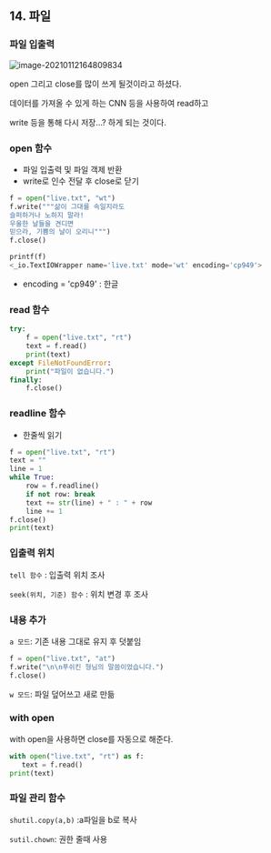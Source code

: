## 14. 파일

### 파일 입출력

![image-20210112164809834](C:\Users\hansoo\AppData\Roaming\Typora\typora-user-images\image-20210112164809834.png)

open 그리고 close를 많이 쓰게 될것이라고 하셨다.

데이터를 가져올 수 있게 하는 CNN 등을 사용하여 read하고 

write 등을 통해 다시 저장...? 하게 되는 것이다. 



### open 함수

- 파일 입출력 및 파일 객제 반환
- write로 인수 전달 후 close로 닫기

```python
f = open("live.txt", "wt")
f.write("""삶이 그대를 속일지라도
슬퍼하거나 노하지 말라!
우울한 날들을 견디면
믿으라, 기쁨의 날이 오리니""")
f.close()

printf(f)
<_io.TextIOWrapper name='live.txt' mode='wt' encoding='cp949'>
```

* encoding = 'cp949' : 한글 



### read 함수

```python
try:
    f = open("live.txt", "rt")
    text = f.read()
    print(text)
except FileNotFoundError:
    print("파일이 없습니다.")
finally:
    f.close()
```



### readline 함수

- 한줄씩 읽기 

```python
f = open("live.txt", "rt")
text = ""
line = 1
while True:
    row = f.readline()
    if not row: break
    text += str(line) + " : " + row
    line += 1
f.close()
print(text)
```



### 입출력 위치

`tell 함수` : 입출력 위치 조사 

`seek(위치, 기준) 함수` : 위치 변경 후 조사 



### 내용 추가

`a 모드`: 기존 내용 그대로 유지 후 덧붙임

```python
f = open("live.txt", "at")
f.write("\n\n푸쉬킨 형님의 말씀이었습니다.")
f.close()
```



`w 모드`: 파일 덮어쓰고 새로 만듦



### with open 

with open을 사용하면 close를 자동으로 해준다. 

```python
with open("live.txt", "rt") as f:
   text = f.read()
print(text)
```



### 파일 관리 함수 

`shutil.copy(a,b)` :a파일을 b로 복사 

`sutil.chown`: 권한 줄때 사용



